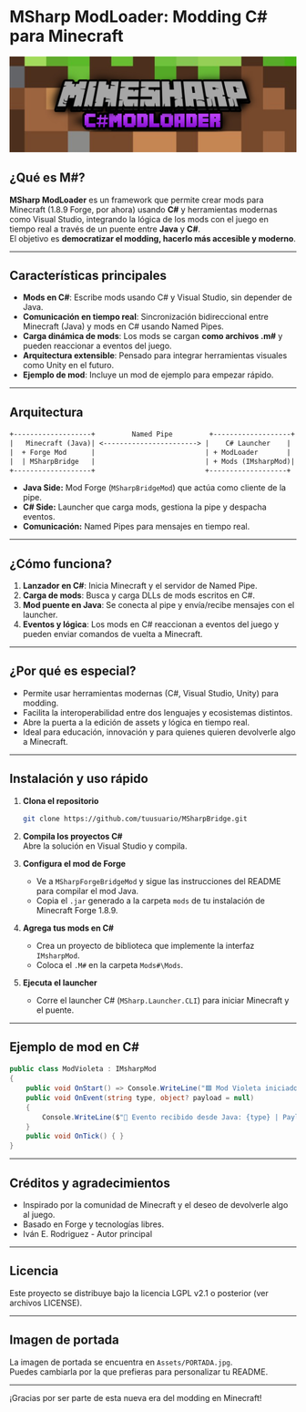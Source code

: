 # MSharp ModLoader: Modding C# para Minecraft

![Portada](Assets/PORTADA.jpg)

## ¿Qué es M#?

**MSharp ModLoader** es un framework que permite crear mods para Minecraft (1.8.9 Forge, por ahora) usando **C#** y herramientas modernas como Visual Studio, integrando la lógica de los mods con el juego en tiempo real a través de un puente entre **Java** y **C#**.  
El objetivo es **democratizar el modding, hacerlo más accesible y moderno**.

---

## Características principales

- **Mods en C#**: Escribe mods usando C# y Visual Studio, sin depender de Java.
- **Comunicación en tiempo real**: Sincronización bidireccional entre Minecraft (Java) y mods en C# usando Named Pipes.
- **Carga dinámica de mods**: Los mods se cargan **como archivos .m#** y pueden reaccionar a eventos del juego.
- **Arquitectura extensible**: Pensado para integrar herramientas visuales como Unity en el futuro.
- **Ejemplo de mod**: Incluye un mod de ejemplo para empezar rápido.

---

## Arquitectura

```
+-------------------+         Named Pipe         +-------------------+
|   Minecraft (Java)| <-----------------------> |    C# Launcher    |
|  + Forge Mod      |                           | + ModLoader       |
|  | MSharpBridge   |                           | + Mods (IMsharpMod)|
+-------------------+                           +-------------------+
```

- **Java Side:** Mod Forge (`MSharpBridgeMod`) que actúa como cliente de la pipe.
- **C# Side:** Launcher que carga mods, gestiona la pipe y despacha eventos.
- **Comunicación:** Named Pipes para mensajes en tiempo real.

---

## ¿Cómo funciona?

1. **Lanzador en C#**: Inicia Minecraft y el servidor de Named Pipe.
2. **Carga de mods**: Busca y carga DLLs de mods escritos en C#.
3. **Mod puente en Java**: Se conecta al pipe y envía/recibe mensajes con el launcher.
4. **Eventos y lógica**: Los mods en C# reaccionan a eventos del juego y pueden enviar comandos de vuelta a Minecraft.

---

## ¿Por qué es especial?

- Permite usar herramientas modernas (C#, Visual Studio, Unity) para modding.
- Facilita la interoperabilidad entre dos lenguajes y ecosistemas distintos.
- Abre la puerta a la edición de assets y lógica en tiempo real.
- Ideal para educación, innovación y para quienes quieren devolverle algo a Minecraft.

---

## Instalación y uso rápido

1. **Clona el repositorio**  

   ```bash
   git clone https://github.com/tuusuario/MSharpBridge.git
   ```

2. **Compila los proyectos C#**  
   Abre la solución en Visual Studio y compila.

3. **Configura el mod de Forge**  
   - Ve a `MSharpForgeBridgeMod` y sigue las instrucciones del README para compilar el mod Java.
   - Copia el `.jar` generado a la carpeta `mods` de tu instalación de Minecraft Forge 1.8.9.

4. **Agrega tus mods en C#**  
   - Crea un proyecto de biblioteca que implemente la interfaz `IMsharpMod`.
   - Coloca el `.M#` en la carpeta `Mods#\Mods`.

5. **Ejecuta el launcher**  
   - Corre el launcher C# (`MSharp.Launcher.CLI`) para iniciar Minecraft y el puente.

---

## Ejemplo de mod en C#

```csharp
public class ModVioleta : IMsharpMod
{
    public void OnStart() => Console.WriteLine("🟪 Mod Violeta iniciado.");
    public void OnEvent(string type, object? payload = null)
    {
        Console.WriteLine($"📨 Evento recibido desde Java: {type} | Payload: {payload}");
    }
    public void OnTick() { }
}
```

---

## Créditos y agradecimientos

- Inspirado por la comunidad de Minecraft y el deseo de devolverle algo al juego.
- Basado en Forge y tecnologías libres.
- Iván E. Rodriguez - Autor principal

---

## Licencia

Este proyecto se distribuye bajo la licencia LGPL v2.1 o posterior (ver archivos LICENSE).

---

## Imagen de portada

La imagen de portada se encuentra en `Assets/PORTADA.jpg`.  
Puedes cambiarla por la que prefieras para personalizar tu README.

---

¡Gracias por ser parte de esta nueva era del modding en Minecraft!
